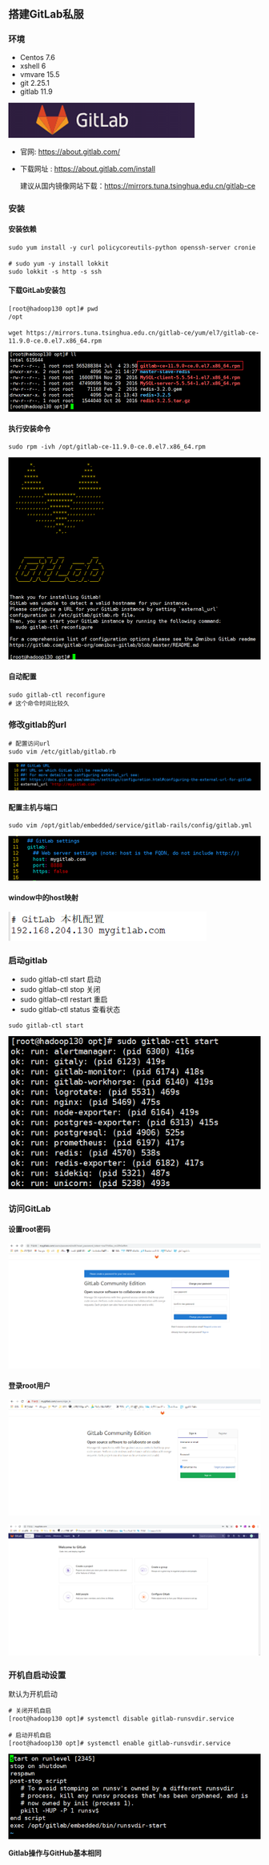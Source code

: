 ## 搭建GitLab私服

### 环境

- Centos 7.6
- xshell 6
- vmvare 15.5
- git 2.25.1
- gitlab 11.9



![image-20200704231901528](images/image-20200704231901528.png)

- 官网: https://about.gitlab.com/

- 下载网址 : https://about.gitlab.com/install

  建议从国内镜像网站下载：https://mirrors.tuna.tsinghua.edu.cn/gitlab-ce



### 安装 



#### 安装依赖

```shell
sudo yum install -y curl policycoreutils-python openssh-server cronie

# sudo yum -y install lokkit
sudo lokkit -s http -s ssh
```



#### 下载GitLab安装包

```shell
[root@hadoop130 opt]# pwd
/opt

wget https://mirrors.tuna.tsinghua.edu.cn/gitlab-ce/yum/el7/gitlab-ce-11.9.0-ce.0.el7.x86_64.rpm
```

![image-20200704235023716](images/image-20200704235023716.png)



#### 执行安装命令

```shell
sudo rpm -ivh /opt/gitlab-ce-11.9.0-ce.0.el7.x86_64.rpm
```

![image-20200704235221311](images/image-20200704235221311.png)



#### 自动配置

```shell
sudo gitlab-ctl reconfigure
# 这个命令时间比较久
```



### 修改gitlab的url

```shell
# 配置访问url
sudo vim /etc/gitlab/gitlab.rb
```

![image-20200705113753328](images/image-20200705113753328.png)



#### 配置主机与端口

```shell
sudo vim /opt/gitlab/embedded/service/gitlab-rails/config/gitlab.yml
```

![image-20200705113621883](images/image-20200705113621883.png)



#### window中的host映射

![image-20200705113905257](images/image-20200705113905257.png)





### 启动gitlab

- sudo gitlab-ctl start              启动
- sudo gitlab-ctl stop              关闭
- sudo gitlab-ctl  restart         重启
- sudo gitlab-ctl status           查看状态

```shell
sudo gitlab-ctl start
```

![image-20200705000330167](images/image-20200705000330167.png)



### 访问GitLab

#### 设置root密码

![image-20200705001741332](images/image-20200705001741332.png)

#### 登录root用户

![image-20200705001903662](images/image-20200705001903662.png)

![image-20200705001959000](images/image-20200705001959000.png)

### 开机自启动设置

默认为开机启动



```shell
# 关闭开机自启
[root@hadoop130 opt]# systemctl disable gitlab-runsvdir.service

# 启动开机自启
[root@hadoop130 opt]# systemctl enable gitlab-runsvdir.service
```

![image-20200705002155504](images/image-20200705002155504.png)





**Gitlab操作与GitHub基本相同**